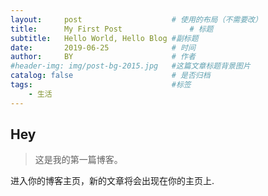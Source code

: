 ```yaml
---
layout:     post   				    # 使用的布局（不需要改）
title:      My First Post 				# 标题 
subtitle:   Hello World, Hello Blog #副标题
date:       2019-06-25 				# 时间
author:     BY 						# 作者
#header-img: img/post-bg-2015.jpg 	#这篇文章标题背景图片
catalog: false 						# 是否归档
tags:								#标签
    - 生活
---
```


## Hey
>这是我的第一篇博客。

进入你的博客主页，新的文章将会出现在你的主页上.